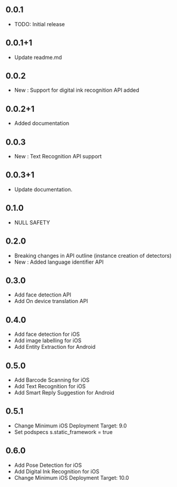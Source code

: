 ## 0.0.1

* TODO: Initial release

## 0.0.1+1

* Update readme.md

## 0.0.2

* New : Support for digital ink recognition API added

## 0.0.2+1

* Added documentation

## 0.0.3

* New : Text Recognition API support

## 0.0.3+1

* Update documentation.

## 0.1.0

* NULL SAFETY

## 0.2.0

* Breaking changes in API outline (instance creation of detectors)
* New : Added language identifier API

## 0.3.0

* Add face detection API
* Add On device translation API

## 0.4.0

* Add face detection for iOS
* Add image labelling for iOS
* Add Entity Extraction for Android

## 0.5.0

* Add Barcode Scanning for iOS
* Add Text Recognition for iOS
* Add Smart Reply Suggestion for Android

## 0.5.1

* Change Minimum iOS Deployment Target: 9.0
* Set podspecs s.static_framework = true

## 0.6.0

* Add Pose Detection for iOS
* Add Digital Ink Recognition for iOS
* Change Minimum iOS Deployment Target: 10.0
